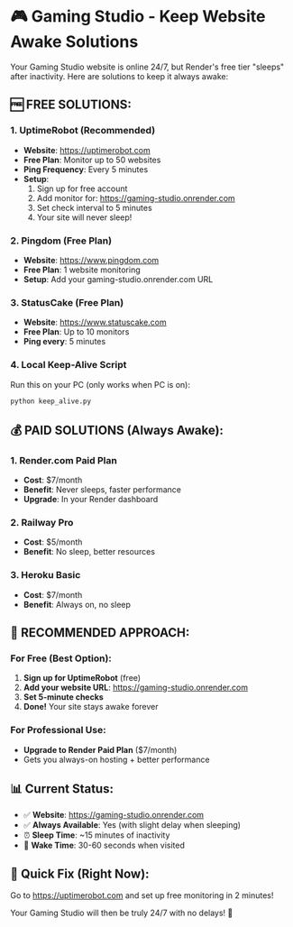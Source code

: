 # 🎮 Gaming Studio - Keep Website Awake Solutions

Your Gaming Studio website is online 24/7, but Render's free tier "sleeps" after inactivity.
Here are solutions to keep it always awake:

## 🆓 **FREE SOLUTIONS:**

### **1. UptimeRobot (Recommended)**
- **Website**: https://uptimerobot.com
- **Free Plan**: Monitor up to 50 websites
- **Ping Frequency**: Every 5 minutes
- **Setup**:
  1. Sign up for free account
  2. Add monitor for: https://gaming-studio.onrender.com
  3. Set check interval to 5 minutes
  4. Your site will never sleep!

### **2. Pingdom (Free Plan)**
- **Website**: https://www.pingdom.com
- **Free Plan**: 1 website monitoring
- **Setup**: Add your gaming-studio.onrender.com URL

### **3. StatusCake (Free Plan)**
- **Website**: https://www.statuscake.com
- **Free Plan**: Up to 10 monitors
- **Ping every**: 5 minutes

### **4. Local Keep-Alive Script**
Run this on your PC (only works when PC is on):
```bash
python keep_alive.py
```

## 💰 **PAID SOLUTIONS (Always Awake):**

### **1. Render.com Paid Plan**
- **Cost**: $7/month
- **Benefit**: Never sleeps, faster performance
- **Upgrade**: In your Render dashboard

### **2. Railway Pro**
- **Cost**: $5/month 
- **Benefit**: No sleep, better resources

### **3. Heroku Basic**
- **Cost**: $7/month
- **Benefit**: Always on, no sleep

## 🎯 **RECOMMENDED APPROACH:**

### **For Free (Best Option):**
1. **Sign up for UptimeRobot** (free)
2. **Add your website URL**: https://gaming-studio.onrender.com
3. **Set 5-minute checks**
4. **Done!** Your site stays awake forever

### **For Professional Use:**
- **Upgrade to Render Paid Plan** ($7/month)
- Gets you always-on hosting + better performance

## 📊 **Current Status:**
- ✅ **Website**: https://gaming-studio.onrender.com
- ✅ **Always Available**: Yes (with slight delay when sleeping)
- ⏰ **Sleep Time**: ~15 minutes of inactivity
- 🔄 **Wake Time**: 30-60 seconds when visited

## 🚀 **Quick Fix (Right Now):**
Go to https://uptimerobot.com and set up free monitoring in 2 minutes!

Your Gaming Studio will then be truly 24/7 with no delays! 🎉
